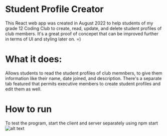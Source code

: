 # Student Profile Creator
This React web app was created in August 2022 to help students of my grade 12 Coding Club to create, read, update, and delete student profiles of club members.
It's a great proof of concepet that can be improved further in terms of UI and styling later on. =)
# What it does:
Allows students to read the student profiles of club memnbers, to give them information like their name, date joined, and description. 
There's a separate tab featured that permits executive members to create student profiles and edit them as well. 
# How to run
To test the program, start the client and server separately using npm start
![alt text](https://i.ibb.co/YTRV3yc/Image-Of-React-App.png)
